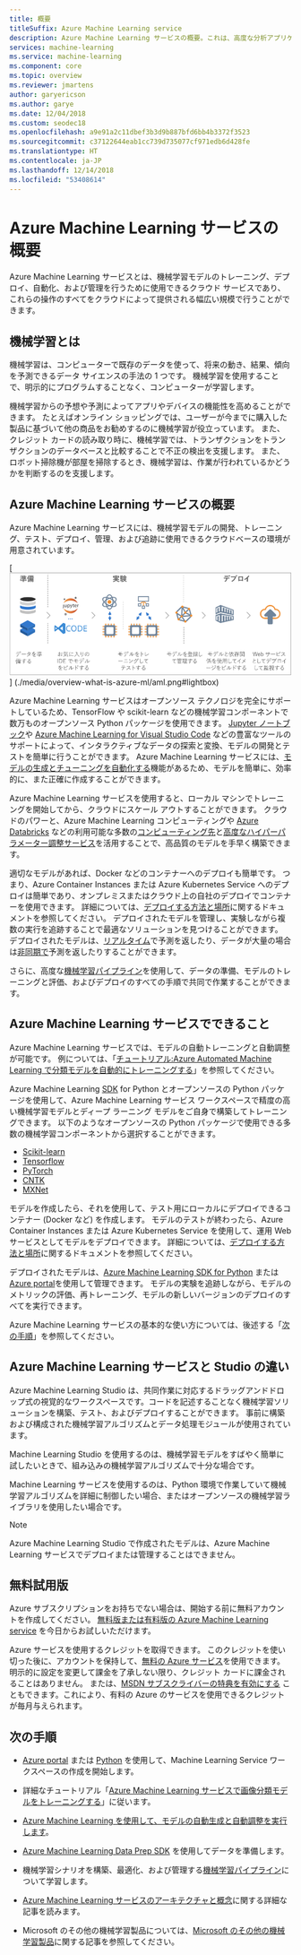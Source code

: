 ```yaml
---
title: 概要
titleSuffix: Azure Machine Learning service
description: Azure Machine Learning サービスの概要。これは、高度な分析アプリケーションの開発、実験、デプロイをクラウド規模で行うプロフェッショナルなデータ サイエンティスト向けの統合されたエンドツーエンドのデータ サイエンス ソリューションです。
services: machine-learning
ms.service: machine-learning
ms.component: core
ms.topic: overview
ms.reviewer: jmartens
author: garyericson
ms.author: garye
ms.date: 12/04/2018
ms.custom: seodec18
ms.openlocfilehash: a9e91a2c11dbef3b3d9b887bfd6bb4b3372f3523
ms.sourcegitcommit: c37122644eab1cc739d735077cf971edb6d428fe
ms.translationtype: HT
ms.contentlocale: ja-JP
ms.lasthandoff: 12/14/2018
ms.locfileid: "53408614"
---
```

# <a name="what-is-azure-machine-learning-service"></a>Azure Machine Learning サービスの概要

Azure Machine Learning サービスとは、機械学習モデルのトレーニング、デプロイ、自動化、および管理を行うために使用できるクラウド サービスであり、これらの操作のすべてをクラウドによって提供される幅広い規模で行うことができます。

## <a name="what-is-machine-learning"></a>機械学習とは

機械学習は、コンピューターで既存のデータを使って、将来の動き、結果、傾向を予測できるデータ サイエンスの手法の 1 つです。 機械学習を使用することで、明示的にプログラムすることなく、コンピューターが学習します。

機械学習からの予想や予測によってアプリやデバイスの機能性を高めることができます。 たとえばオンライン ショッピングでは、ユーザーが今までに購入した製品に基づいて他の商品をお勧めするのに機械学習が役立っています。 また、クレジット カードの読み取り時に、機械学習では、トランザクションをトランザクションのデータベースと比較することで不正の検出を支援します。 また、ロボット掃除機が部屋を掃除するとき、機械学習は、作業が行われているかどうかを判断するのを支援します。

## <a name="what-is-azure-machine-learning-service"></a>Azure Machine Learning サービスの概要

Azure Machine Learning サービスには、機械学習モデルの開発、トレーニング、テスト、デプロイ、管理、および追跡に使用できるクラウドベースの環境が用意されています。

[ ![Azure Machine Learning サービスのワークフロー](./media/overview-what-is-azure-ml/aml.png) ] (./media/overview-what-is-azure-ml/aml.png#lightbox)

Azure Machine Learning サービスはオープンソース テクノロジを完全にサポートしているため、TensorFlow や scikit-learn などの機械学習コンポーネントで数万ものオープンソース Python パッケージを使用できます。
[Jupyter ノートブック](http://jupyter.org)や [Azure Machine Learning for Visual Studio Code](https://marketplace.visualstudio.com/items?itemName=ms-toolsai.vscode-ai#overview) などの豊富なツールのサポートによって、インタラクティブなデータの探索と変換、モデルの開発とテストを簡単に行うことができます。
Azure Machine Learning サービスには、[モデルの生成とチューニングを自動化する](tutorial-auto-train-models.md)機能があるため、モデルを簡単に、効率的に、また正確に作成することができます。

Azure Machine Learning サービスを使用すると、ローカル マシンでトレーニングを開始してから、クラウドにスケール アウトすることができます。 クラウドのパワーと、Azure Machine Learning コンピューティングや [Azure Databricks](/azure/azure-databricks/what-is-azure-databricks) などの利用可能な多数の[コンピューティング先](how-to-set-up-training-targets.md)と[高度なハイパーパラメーター調整サービス](how-to-tune-hyperparameters.md)を活用することで、高品質のモデルを手早く構築できます。

適切なモデルがあれば、Docker などのコンテナーへのデプロイも簡単です。 つまり、Azure Container Instances または Azure Kubernetes Service へのデプロイは簡単であり、オンプレミスまたはクラウド上の自社のデプロイでコンテナーを使用できます。 詳細については、[デプロイする方法と場所](how-to-deploy-and-where.md)に関するドキュメントを参照してください。
デプロイされたモデルを管理し、実験しながら複数の実行を追跡することで最適なソリューションを見つけることができます。
デプロイされたモデルは、[リアルタイム](how-to-consume-web-service.md)で予測を返したり、データが大量の場合は[非同期で](how-to-run-batch-predictions.md)予測を返したりすることができます。

さらに、高度な[機械学習パイプライン](concept-ml-pipelines.md)を使用して、データの準備、モデルのトレーニングと評価、およびデプロイのすべての手順で共同で作業することができます。

## <a name="what-can-i-do-with-azure-machine-learning-service"></a>Azure Machine Learning サービスでできること

Azure Machine Learning サービスでは、モデルの自動トレーニングと自動調整が可能です。
例については、「[チュートリアル:Azure Automated Machine Learning で分類モデルを自動的にトレーニングする](tutorial-auto-train-models.md)」を参照してください。

Azure Machine Learning <a href="https://aka.ms/aml-sdk" target="_blank">SDK</a> for Python とオープンソースの Python パッケージを使用して、Azure Machine Learning サービス ワークスペースで精度の高い機械学習モデルとディープ ラーニング モデルをご自身で構築してトレーニングできます。
以下のようなオープンソースの Python パッケージで使用できる多数の機械学習コンポーネントから選択することができます。

- <a href="https://scikit-learn.org/stable/" target="_blank">Scikit-learn</a>
- <a href="https://www.tensorflow.org" target="_blank">Tensorflow</a>
- <a href="https://pytorch.org" target="_blank">PyTorch</a>
- <a href="https://www.microsoft.com/en-us/cognitive-toolkit/" target="_blank">CNTK</a>
- <a href="http://mxnet.io" target="_blank">MXNet</a>

モデルを作成したら、それを使用して、テスト用にローカルにデプロイできるコンテナー (Docker など) を作成します。 モデルのテストが終わったら、Azure Container Instances または Azure Kubernetes Service を使用して、運用 Web サービスとしてモデルをデプロイできます。 詳細については、[デプロイする方法と場所](how-to-deploy-and-where.md)に関するドキュメントを参照してください。

デプロイされたモデルは、[Azure Machine Learning SDK for Python](https://aka.ms/aml-sdk) または [Azure portal](https://portal.azure.com/)を使用して管理できます。
モデルの実験を追跡しながら、モデルのメトリックの評価、再トレーニング、モデルの新しいバージョンのデプロイのすべてを実行できます。

Azure Machine Learning サービスの基本的な使い方については、後述する「[次の手順](#next-steps)」を参照してください。

## <a name="how-is-azure-machine-learning-service-different-from-studio"></a>Azure Machine Learning サービスと Studio の違い

Azure Machine Learning Studio は、共同作業に対応するドラッグアンドドロップ式の視覚的なワークスペースです。コードを記述することなく機械学習ソリューションを構築、テスト、およびデプロイすることができます。 事前に構築および構成された機械学習アルゴリズムとデータ処理モジュールが使用されています。

Machine Learning Studio を使用するのは、機械学習モデルをすばやく簡単に試したいときで、組み込みの機械学習アルゴリズムで十分な場合です。

Machine Learning サービスを使用するのは、Python 環境で作業していて機械学習アルゴリズムを詳細に制御したい場合、またはオープンソースの機械学習ライブラリを使用したい場合です。

> [!NOTE]
> Azure Machine Learning Studio で作成されたモデルは、Azure Machine Learning サービスでデプロイまたは管理することはできません。

## <a name="free-trial"></a>無料試用版

Azure サブスクリプションをお持ちでない場合は、開始する前に無料アカウントを作成してください。 [無料版または有料版の Azure Machine Learning service](http://aka.ms/AMLFree) を今日からお試しいただけます。

Azure サービスを使用するクレジットを取得できます。 このクレジットを使い切った後に、アカウントを保持して、[無料の Azure サービス](https://azure.microsoft.com/free/)を使用できます。 明示的に設定を変更して課金を了承しない限り、クレジット カードに課金されることはありません。 または、[MSDN サブスクライバーの特典を有効にする](https://azure.microsoft.com/pricing/member-offers/msdn-benefits-details/?WT.mc_id=A261C142F) こともできます。これにより、有料の Azure のサービスを使用できるクレジットが毎月与えられます。

## <a name="next-steps"></a>次の手順

- [Azure portal](quickstart-get-started.md) または [Python](quickstart-create-workspace-with-python.md) を使用して、Machine Learning Service ワークスペースの作成を開始します。

- 詳細なチュートリアル「[Azure Machine Learning サービスで画像分類モデルをトレーニングする](tutorial-train-models-with-aml.md)」に従います。

- [Azure Machine Learning を使用して、モデルの自動生成と自動調整を実行します](tutorial-auto-train-models.md)。

- [Azure Machine Learning Data Prep SDK](https://aka.ms/data-prep-sdk) を使用してデータを準備します。

- 機械学習シナリオを構築、最適化、および管理する[機械学習パイプライン](/azure/machine-learning/service/concept-ml-pipelines)について学習します。

- [Azure Machine Learning サービスのアーキテクチャと概念](concept-azure-machine-learning-architecture.md)に関する詳細な記事を読みます。

- Microsoft のその他の機械学習製品については、[Microsoft のその他の機械学習製品](./overview-more-machine-learning.md)に関する記事を参照してください。


<!-- 

An intro to AML or an end-to-end quickstart video could go here.

In this 9-minute video, learn how you can benefit your app. You'll learn about key features and what a typical workflow looks like. 

>[!VIDEO https://channel9.msdn.com/Events/Connect/2016/138/player]
 
+ 0-3 minutes covers key features and use-cases.
+ 3-4 minutes covers service provisioning. 
+ 4-6 minutes covers Import Data wizard used to create an index using the built-in real estate dataset.

-->
